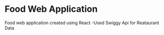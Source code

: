 # Food Web Application

Food web application created using React 
-Used Swiggy Api for Reataurant Data
